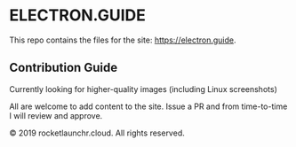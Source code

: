 
# ELECTRON.GUIDE

This repo contains the files for the site: https://electron.guide.

## Contribution Guide

Currently looking for higher-quality images (including Linux screenshots)

All are welcome to add content to the site. Issue a PR and from time-to-time I will review and approve.


© 2019 rocketlaunchr.cloud. All rights reserved.
